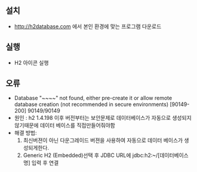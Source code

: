 ## 설치
 * http://h2database.com 에서 본인 환경에 맞는 프로그램 다운로드

## 실행 
 * H2 아이콘 실행

## 오류
 * Database "~~~~" not found, either pre-create it or allow remote database creation (not recommended in secure environments) [90149-200] 90149/90149
 * 원인 : h2 1.4.198 이후 버전부터는 보안문제로 데이터베이스가 자동으로 생성되지 않기때문에 데이터 베이스를 직접만들어줘야함
 * 해결 방법:
   1. 최신버젼이 아닌 다운그레이드 버젼을 사용하여 자동으로 데이터 베이스가 생성되게한다.
   2. Generic H2 (Embedded)선택 후 JDBC URL에 jdbc:h2:~/[데이터베이스명] 입력 후 연결
    